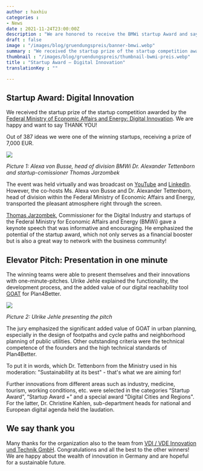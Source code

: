 ```yaml
---
author : haxhiu
categories : 
- News
date : 2021-11-24T23:00:00Z
description : "We are honored to receive the BMWi startup Award and say thank you!"
draft : false
image : "/images/blog/gruendungspreis/banner-bmwi.webp"
summary : "We received the startup prize of the startup competition awarded by the Federal Ministry of Economic Affairs and Energy - Digital Innovation. We are happy and want to say THANK YOU!"
thumbnail : "/images/blog/gruendungspreis/thumbnail-bwmi-preis.webp"
title : "Startup Award – Digital Innovation"
translationKey : ""

---
```

## Startup Award: Digital Innovation

We received the startup prize of the startup competition awarded by the [Federal Ministry of Economic Affairs and Energy: Digital Innovation](https://www.de.digital/DIGITAL/Navigation/EN/Home/home.html "BMWi"). We are happy and want to say THANK YOU!

Out of 387 ideas we were one of the winning startups, receiving a prize of 7,000 EUR.

![](/images/blog/gruendungspreis/moderatoren.webp)

_Picture 1: Alexa von Busse, head of division BMWi Dr. Alexander Tettenborn and startup-comissioner Thomas Jarzombek_

The event was held virtually and was broadcast on [YouTube](https://www.youtube.com/watch?v=rrtAhTyqvEs "Sommerrunde 2021: Preisverleihung") and [LinkedIn](https://www.linkedin.com/events/sommerrunde2021-preisverleihung6863773724685008896/ "Sommerrunde 2021: Preisverleihung"). However, the co-hosts Ms. Alexa von Busse and Dr. Alexander Tettenborn, head of division within the Federal Ministry of Economic Affairs and Energy, transported the pleasant atmosphere right through the screen.

[Thomas Jarzombek](https://www.bmwi.de/Redaktion/EN/Artikel/Curriculum-Vitae/curriculum-vitae-jarzombek.html "Thomas Jarzombek"), Commissioner for the Digital Industry and startups of the Federal Ministry for Economic Affairs and Energy (BMWi) gave a keynote speech that was informative and encouraging. He emphasized the potential of the startup award, which not only serves as a financial booster but is also a great way to network with the business community!

## Elevator Pitch: Presentation in one minute

The winning teams were able to present themselves and their innovations with one-minute-pitches. Ulrike Jehle explained the functionality, the development process, and the added value of our digital reachability tool [GOAT](https://plan4better.de/en/what-is-goat/ "GOAT") for Plan4Better.

![](/images/blog/gruendungspreis/pitch.webp)

_Picture 2: Ulrike Jehle presenting the pitch_

The jury emphasized the significant added value of GOAT in urban planning, especially in the design of footpaths and cycle paths and neighborhood planning of public utilities. Other outstanding criteria were the technical competence of the founders and the high technical standards of Plan4Better.

To put it in words, which Dr. Tettenborn from the Ministry used in his moderation: "Sustainability at its best" - that's what we are aiming for!

Further innovations from different areas such as industry, medicine, tourism, working conditions, etc. were selected in the categories “Startup Award”, “Startup Award +” and a special award "Digital Cities and Regions". For the latter, Dr. Christine Kahlen, sub-department heads for national and European digital agenda held the laudation.

## We say thank you

Many thanks for the organization also to the team from [VDI / VDE Innovation und Technik GmbH](https://vdivde-it.de/en/company "VDI/VDE"). Congratulations and all the best to the other winners! We are happy about the wealth of innovation in Germany and are hopeful for a sustainable future.